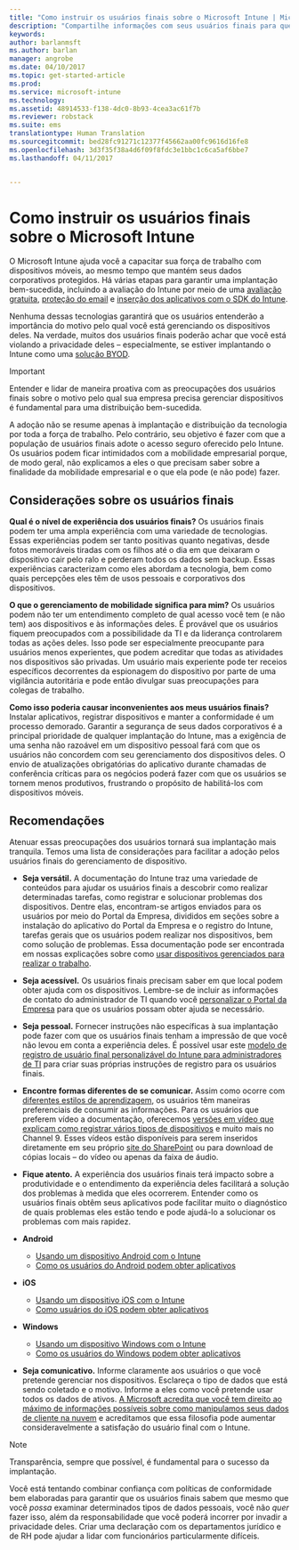 ```yaml
---
title: "Como instruir os usuários finais sobre o Microsoft Intune | Microsoft Intune"
description: "Compartilhe informações com seus usuários finais para que sua implantação do Intune seja bem-sucedida."
keywords: 
author: barlanmsft
ms.author: barlan
manager: angrobe
ms.date: 04/10/2017
ms.topic: get-started-article
ms.prod: 
ms.service: microsoft-intune
ms.technology: 
ms.assetid: 48914533-f138-4dc0-8b93-4cea3ac61f7b
ms.reviewer: robstack
ms.suite: ems
translationtype: Human Translation
ms.sourcegitcommit: bed28fc91271c12377f45662aa00fc9616d16fe8
ms.openlocfilehash: 3d3f35f38a4d6f09f8fdc3e1bbc1c6ca5af6bbe7
ms.lasthandoff: 04/11/2017


---
```


# <a name="how-to-educate-your-end-users-about-microsoft-intune"></a>Como instruir os usuários finais sobre o Microsoft Intune

O Microsoft Intune ajuda você a capacitar sua força de trabalho com dispositivos móveis, ao mesmo tempo que mantém seus dados corporativos protegidos. Há várias etapas para garantir uma implantação bem-sucedida, incluindo a avaliação do Intune por meio de uma [avaliação gratuita](/Intune/Understand/mobile-device-management-trial-guide-microsoft-intune.md), [proteção do email](https://docs.microsoft.com/intune/understand-explore/common-ways-to-use-intune#protecting-your-on-premises-email-and-data-so-it-can-be-safely-accessed-by-mobile-devices) e [inserção dos aplicativos com o SDK do Intune](/intune/develop/intune-app-sdk.md).

Nenhuma dessas tecnologias garantirá que os usuários entenderão a importância do motivo pelo qual você está gerenciando os dispositivos deles. Na verdade, muitos dos usuários finais poderão achar que você está violando a privacidade deles – especialmente, se estiver implantando o Intune como uma [solução BYOD](/enterprise-mobility-security/solutions/byod-design-considerations-guide.md).

> [!Important]
> Entender e lidar de maneira proativa com as preocupações dos usuários finais sobre o motivo pelo qual sua empresa precisa gerenciar dispositivos é fundamental para uma distribuição bem-sucedida.

A adoção não se resume apenas à implantação e distribuição da tecnologia por toda a força de trabalho. Pelo contrário, seu objetivo é fazer com que a população de usuários finais adote o acesso seguro oferecido pelo Intune. Os usuários podem ficar intimidados com a mobilidade empresarial porque, de modo geral, não explicamos a eles o que precisam saber sobre a finalidade da mobilidade empresarial e o que ela pode (e não pode) fazer.

## <a name="things-to-consider-about-your-end-users"></a>Considerações sobre os usuários finais

__Qual é o nível de experiência dos usuários finais?__ Os usuários finais podem ter uma ampla experiência com uma variedade de tecnologias. Essas experiências podem ser tanto positivas quanto negativas, desde fotos memoráveis tiradas com os filhos até o dia em que deixaram o dispositivo cair pelo ralo e perderam todos os dados sem backup. Essas experiências caracterizam como eles abordam a tecnologia, bem como quais percepções eles têm de usos pessoais e corporativos dos dispositivos.

__O que o gerenciamento de mobilidade significa para mim?__ Os usuários podem não ter um entendimento completo de qual acesso você tem (e não tem) aos dispositivos e às informações deles. É provável que os usuários fiquem preocupados com a possibilidade da TI e da liderança controlarem todas as ações deles. Isso pode ser especialmente preocupante para usuários menos experientes, que podem acreditar que todas as atividades nos dispositivos são privadas. Um usuário mais experiente pode ter receios específicos decorrentes da espionagem do dispositivo por parte de uma vigilância autoritária e pode então divulgar suas preocupações para colegas de trabalho.

__Como isso poderia causar inconvenientes aos meus usuários finais?__ Instalar aplicativos, registrar dispositivos e manter a conformidade é um processo demorado. Garantir a segurança de seus dados corporativos é a principal prioridade de qualquer implantação do Intune, mas a exigência de uma senha não razoável em um dispositivo pessoal fará com que os usuários não concordem com seu gerenciamento dos dispositivos deles. O envio de atualizações obrigatórias do aplicativo durante chamadas de conferência críticas para os negócios poderá fazer com que os usuários se tornem menos produtivos, frustrando o propósito de habilitá-los com dispositivos móveis.

## <a name="things-you-should-do"></a>Recomendações

Atenuar essas preocupações dos usuários tornará sua implantação mais tranquila. Temos uma lista de considerações para facilitar a adoção pelos usuários finais do gerenciamento de dispositivo.

* __Seja versátil.__ A documentação do Intune traz uma variedade de conteúdos para ajudar os usuários finais a descobrir como realizar determinadas tarefas, como registrar e solucionar problemas dos dispositivos. Dentre elas, encontram-se artigos enviados para os usuários por meio do Portal da Empresa, divididos em seções sobre a instalação do aplicativo do Portal da Empresa e o registro do Intune, tarefas gerais que os usuários podem realizar nos dispositivos, bem como solução de problemas. Essa documentação pode ser encontrada em nossas explicações sobre como [usar dispositivos gerenciados para realizar o trabalho](/Intune/EndUser/use-managed-devices-to-get-work-done).

* __Seja acessível.__ Os usuários finais precisam saber em que local podem obter ajuda com os dispositivos. Lembre-se de incluir as informações de contato do administrador de TI quando você [personalizar o Portal da Empresa](/Intune/get-started/start-with-a-paid-subscription-to-microsoft-intune-step-7) para que os usuários possam obter ajuda se necessário.

* __Seja pessoal.__ Fornecer instruções não específicas à sua implantação pode fazer com que os usuários finais tenham a impressão de que você não levou em conta a experiência deles. É possível usar este [modelo de registro de usuário final personalizável do Intune para administradores de TI](https://gallery.technet.microsoft.com/office/Intune-End-User-Enrollment-3a0c9b0c) para criar suas próprias instruções de registro para os usuários finais.

* __Encontre formas diferentes de se comunicar.__ Assim como ocorre com [diferentes estilos de aprendizagem](http://www.umassd.edu/dss/resources/facultystaff/howtoteachandaccommodate/howtoaccommodatedifferentlearningstyles/), os usuários têm maneiras preferenciais de consumir as informações. Para os usuários que preferem vídeo a documentação, oferecemos [versões em vídeo que explicam como registrar vários tipos de dispositivos](https://channel9.msdn.com/Series/IntuneEnrollment) e muito mais no Channel 9. Esses vídeos estão disponíveis para serem inseridos diretamente em seu próprio [site do SharePoint](https://support.office.com/article/Embed-a-video-from-Office-365-Video-59e19984-c34e-4be8-889b-f6fa93910581) ou para download de cópias locais – do vídeo ou apenas da faixa de áudio.

* __Fique atento.__ A experiência dos usuários finais terá impacto sobre a produtividade e o entendimento da experiência deles facilitará a solução dos problemas à medida que eles ocorrerem. Entender como os usuários finais obtêm seus aplicativos pode facilitar muito o diagnóstico de quais problemas eles estão tendo e pode ajudá-lo a solucionar os problemas com mais rapidez.

* **Android**
  * [Usando um dispositivo Android com o Intune](https://docs.microsoft.com/Intune/EndUser/using-your-android-device-with-intune)
  * [Como os usuários do Android podem obter aplicativos](how-your-android-users-get-their-apps.md)

* **iOS**
  * [Usando um dispositivo iOS com o Intune](https://docs.microsoft.com/Intune/EndUser/using-your-ios-device-with-intune)
  * [Como usuários do iOS podem obter aplicativos](how-your-ios-users-get-their-apps.md)

* **Windows**
  * [Usando um dispositivo Windows com o Intune](https://docs.microsoft.com/Intune/EndUser/using-your-windows-device-with-intune)
  * [Como os usuários do Windows podem obter aplicativos](how-your-windows-users-get-their-apps.md)

* __Seja comunicativo.__ Informe claramente aos usuários o que você pretende gerenciar nos dispositivos. Esclareça o tipo de dados que está sendo coletado e o motivo. Informe a eles como você pretende usar todos os dados de ativos. [A Microsoft acredita que você tem direito ao máximo de informações possíveis sobre como manipulamos seus dados de cliente na nuvem](https://www.microsoft.com/trustcenter/about/transparency) e acreditamos que essa filosofia pode aumentar consideravelmente a satisfação do usuário final com o Intune.

>[!Note]
> Transparência, sempre que possível, é fundamental para o sucesso da implantação.

Você está tentando combinar confiança com políticas de conformidade bem elaboradas para garantir que os usuários finais sabem que mesmo que você *possa* examinar determinados tipos de dados pessoais, você não *quer* fazer isso, além da responsabilidade que você poderá incorrer por invadir a privacidade deles. Criar uma declaração com os departamentos jurídico e de RH pode ajudar a lidar com funcionários particularmente difíceis.


